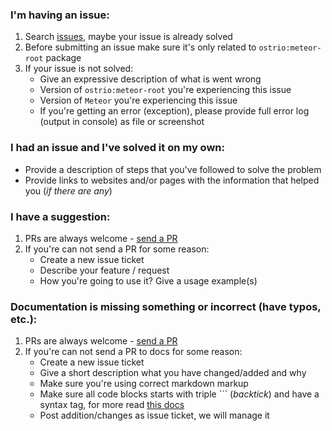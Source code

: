 ### I'm having an issue:
 1. Search [issues](https://github.com/VeliovGroup/Meteor-root/issues), maybe your issue is already solved
 2. Before submitting an issue make sure it's only related to `ostrio:meteor-root` package
 3. If your issue is not solved:
     - Give an expressive description of what is went wrong
     - Version of `ostrio:meteor-root` you're experiencing this issue
     - Version of `Meteor` you're experiencing this issue
     - If you're getting an error (exception), please provide full error log (output in console) as file or screenshot

### I had an issue and I've solved it on my own:
 - Provide a description of steps that you've followed to solve the problem
 - Provide links to websites and/or pages with the information that helped you (*if there are any*)

### I have a suggestion:
 1. PRs are always welcome - [send a PR](https://github.com/VeliovGroup/Meteor-root/compare)
 2. If you're can not send a PR for some reason:
     - Create a new issue ticket
     - Describe your feature / request
     - How you're going to use it? Give a usage example(s)

### Documentation is missing something or incorrect (have typos, etc.):
 1. PRs are always welcome - [send a PR](https://github.com/VeliovGroup/Meteor-root/compare)
 2. If you're can not send a PR to docs for some reason:
     - Create a new issue ticket
     - Give a short description what you have changed/added and why
     - Make sure you're using correct markdown markup
     - Make sure all code blocks starts with triple ``` (*backtick*) and have a syntax tag, for more read [this docs](https://help.github.com/articles/creating-and-highlighting-code-blocks/#syntax-highlighting)
     - Post addition/changes as issue ticket, we will manage it
